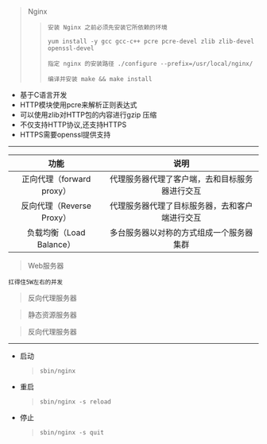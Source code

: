 
> Nginx 
>> `安装 Nginx 之前必须先安装它所依赖的环境`
>>
>> `yum install -y gcc gcc-c++ pcre pcre-devel zlib zlib-devel openssl-devel`
>> 
>> `指定 nginx 的安装路径 ./configure --prefix=/usr/local/nginx/`
>>  
>> `编译并安装 make && make install`
  + 基于C语言开发
  + HTTP模块使用pcre来解析正则表达式
  + 可以使用zlib对HTTP包的内容进行gzip 压缩
  + 不仅支持HTTP协议,还支持HTTPS
  + HTTPS需要openssl提供支持
---

| 功能 | 说明 |
| :----:| :----: |
| 正向代理（forward proxy） | 代理服务器代理了客户端，去和目标服务器进行交互 |
| 反向代理（Reverse Proxy） | 代理服务器代理了目标服务器，去和客户端进行交互 |
| 负载均衡（Load Balance） | 多台服务器以对称的方式组成一个服务器集群 |

> Web服务器
>
    扛得住5W左右的并发
    
> 反向代理服务器


> 静态资源服务器


> 反向代理服务器

---
* 启动

    > `sbin/nginx`

* 重启

   > `sbin/nginx -s reload`

* 停止
    > `sbin/nginx -s quit`
